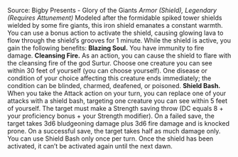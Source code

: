 Source: Bigby Presents - Glory of the Giants
*Armor (Shield), Legendary (Requires Attunement)*
Modeled after the formidable spiked tower shields wielded by some fire giants, this iron shield emanates a constant warmth.
You can use a bonus action to activate the shield, causing glowing lava to flow through the shield’s grooves for 1 minute. While the shield is active, you gain the following benefits:
**Blazing Soul.** You have immunity to fire damage.
**Cleansing Fire.** As an action, you can cause the shield to flare with the cleansing fire of the god Surtur. Choose one creature you can see within 30 feet of yourself (you can choose yourself). One disease or condition of your choice affecting this creature ends immediately; the condition can be blinded, charmed, deafened, or poisoned.
**Shield Bash.** When you take the Attack action on your turn, you can replace one of your attacks with a shield bash, targeting one creature you can see within 5 feet of yourself. The target must make a Strength saving throw (DC equals 8 + your proficiency bonus + your Strength modifier). On a failed save, the target takes 3d6 bludgeoning damage plus 3d6 fire damage and is knocked prone. On a successful save, the target takes half as much damage only. You can use Shield Bash only once per turn.
Once the shield has been activated, it can’t be activated again until the next dawn.